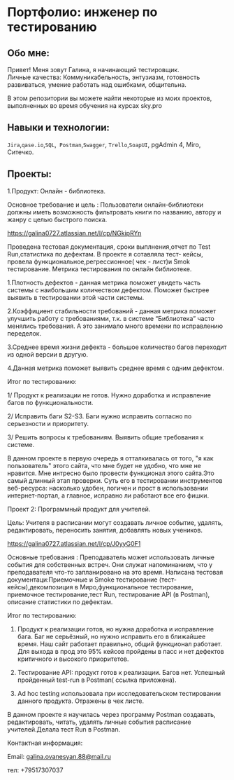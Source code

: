 # Портфолио: инженер по тестированию
## Обо мне: 
Привет! Меня зовут Галина, я начинающий тестировщик. <br>
Личные качества: Коммуникабельность, энтузиазм, готовность развиваться, умение работать над ошибками, общительна.

В этом репозитории вы можете найти некоторые из моих проектов, выполненных во время обучения на курсах sky.pro
<br>
## Навыки и технологии:
``Jira``,``qase.io``,``SQL``,`` Postman``,``Swagger``, ``Trello``,``SoapUI``, pgAdmin 4, Miro, Ситечко.


## Проекты:
1.Продукт: Онлайн - библиотека.



Основное требование и цель : Пользователи онлайн-библиотеки должны иметь возможность фильтровать книги по названию, автору и жанру с целью быстрого поиска.


https://galina0727.atlassian.net/l/cp/NGkipRYn


Проведена тестовая документация, сроки выплнения,отчет по Test Run,статистика по дефектам.
В проекте я сотавляла тест- кейсы, провела функциональное,регрессионное( чек - лист)и Smok тестирование.
Метрика тестирования по онлайн библиотеке.

1.Плотность дефектов - данная метрика поможет увидеть часть системы с наибольшим количеством дефектом. Поможет быстрее выявить в тестировании  этой части системы.

2.Коэффициент стабильности требований -  данная метрика поможет улучшить работу с требованиями, т.к. в системе “Библиотека” часто менялись требования. А это занимало много времени по исправлению переделок.

3.Среднее время жизни дефекта - большое количество багов переходит из одной версии в другую.

4.Данная метрика поможет выявить среднее время с одним дефектом.


Итог по тестированию:
 
1/ Продукт к реализации не готов. Нужно доработка и исправление багов по функциональности.

2/ Исправить баги S2-S3. Баги нужно исправить согласно по серьезности и приоритету.

3/ Решить вопросы к требованиям. Выявить общие требования к системе.

В данном проекте в первую очередь я отталкивалась от того, "я как пользователь" этого сайта, что мне будет не удобно, что мне не нравится.
Мне интресно было провести функционал этого сайта.Это самый длинный этап проверки. Суть его в тестировании инструментов веб-ресурса: насколько удобен, логичен и прост в использовании интернет-портал, а главное, исправно ли работают все его фишки.


Проект 2: Программный продукт для учителей.

Цель: Учителя в расписании могут создавать личное событие, удалять, редактировать, переносить занятия, добавлять новых учеников. 

https://galina0727.atlassian.net/l/cp/J0yyG0F1

Основные требования : Преподаватель может использовать личные события для собственных встреч. Они служат напоминанием, что у преподавателя что-то запланировано на это время.
Написана тестовая документаци:Приемочные и Smoke тестирование (тест-кейсы),декомпозиция в Миро,функциональное тестирование, приемочное тестирование,тест Run, тестирование API (в Postman), описание статистики по дефектам.

Итог по тестированию:

1. Продукт к реализации готов, но нужна доработка и исправление бага. Баг не серьёзный, но нужно исправить его в ближайшее время. Наш сайт работает правильно, общий функционал работает. Для выхода в прод это 95% кейсов пройдены в пасс и нет дефектов критичного и высокого приоритетов.

2. Тестирование API: продукт готов к реализации. Багов нет. Успешный пройденный test-run в Postman( ссылка  приложена).
3. Ad hoc testing использовала при исследовательском тестировании данного продукта. Отражены в чек листе. 

В данном проекте я научилась через программу Postman создавать, редактировать, читать, удалять личные события расписание учителей.Делала тест Run в Postman.






Контактная информация:

Email: galina.ovanesyan.88@mail.ru

тел: +79517307037

